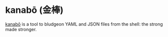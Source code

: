 # kanabō  (金棒)

[kanabō][wiki] is a tool to bludgeon YAML and JSON files from the shell: the strong made stronger.

[wiki]: http://en.wikipedia.org/wiki/Kanabō "Wikipedia"